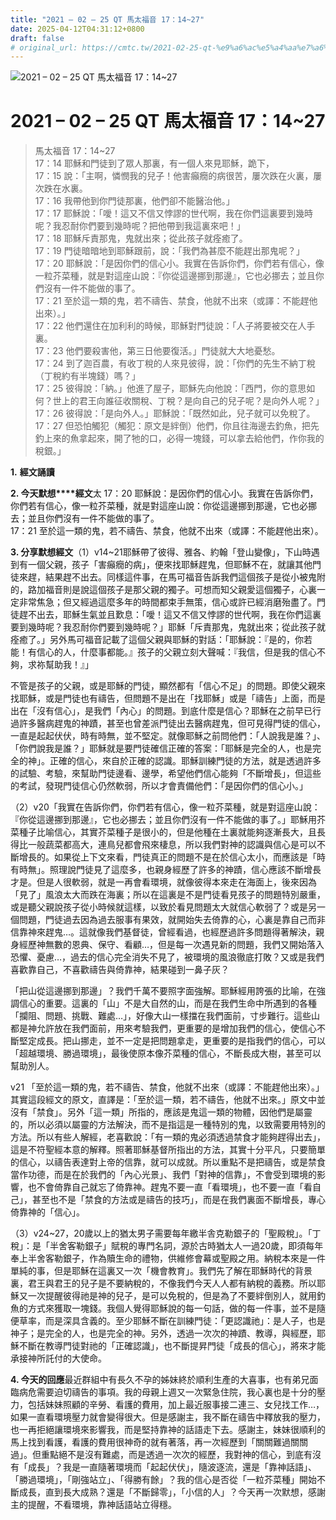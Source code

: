 ```yaml
---
title: "2021 – 02 – 25 QT 馬太福音 17：14~27"
date: 2025-04-12T04:31:12+0800
draft: false
# original_url: https://cmtc.tw/2021-02-25-qt-%e9%a6%ac%e5%a4%aa%e7%a6%8f%e9%9f%b3-17%ef%bc%9a1427
---
```


![2021 – 02 – 25 QT 馬太福音 17：14\~27](/images/qt.jpg   "2021 – 02 – 25 QT 馬太福音 17：14\~27")

# 2021 – 02 – 25 QT 馬太福音 17：14\~27

> 馬太福音 17：14\~27  
> 17：14 耶穌和門徒到了眾人那裏，有一個人來見耶穌，跪下，  
> 17：15 說：「主啊，憐憫我的兒子！他害癲癇的病很苦，屢次跌在火裏，屢次跌在水裏。  
> 17：16 我帶他到你門徒那裏，他們卻不能醫治他。」  
> 17：17 耶穌說：「噯！這又不信又悖謬的世代啊，我在你們這裏要到幾時呢？我忍耐你們要到幾時呢？把他帶到我這裏來吧！」  
> 17：18 耶穌斥責那鬼，鬼就出來；從此孩子就痊癒了。  
> 17：19 門徒暗暗地到耶穌跟前，說：「我們為甚麼不能趕出那鬼呢？」  
> 17：20 耶穌說：「是因你們的信心小。我實在告訴你們，你們若有信心，像一粒芥菜種，就是對這座山說：『你從這邊挪到那邊』，它也必挪去；並且你們沒有一件不能做的事了。  
> 17：21 至於這一類的鬼，若不禱告、禁食，他就不出來（或譯：不能趕他出來）。」  
> 17：22 他們還住在加利利的時候，耶穌對門徒說：「人子將要被交在人手裏。  
> 17：23 他們要殺害他，第三日他要復活。」門徒就大大地憂愁。  
> 17：24 到了迦百農，有收丁稅的人來見彼得，說：「你們的先生不納丁稅（丁稅約有半塊錢）嗎？」  
> 17：25 彼得說：「納。」他進了屋子，耶穌先向他說：「西門，你的意思如何？世上的君王向誰征收關稅、丁稅？是向自己的兒子呢？是向外人呢？」  
> 17：26 彼得說：「是向外人。」耶穌說：「既然如此，兒子就可以免稅了。  
> 17：27 但恐怕觸犯（觸犯：原文是絆倒）他們，你且往海邊去釣魚，把先釣上來的魚拿起來，開了牠的口，必得一塊錢，可以拿去給他們，作你我的稅銀。」

**1.** **經文誦讀**

**2. 今天默想****經文**太 17：20 耶穌說：是因你們的信心小。我實在告訴你們，你們若有信心，像一粒芥菜種，就是對這座山說：你從這邊挪到那邊，它也必挪去；並且你們沒有一件不能做的事了。  
17：21 至於這一類的鬼，若不禱告、禁食，他就不出來（或譯：不能趕他出來）。

**3. 分享默想經文**（1）v14\~21耶穌帶了彼得、雅各、約翰「登山變像」，下山時遇到有一個父親，孩子「害癲癇的病」，便來找耶穌趕鬼，但耶穌不在，就讓其他門徒來趕，結果趕不出去。同樣這件事，在馬可福音告訴我們這個孩子是從小被鬼附的，路加福音則是說這個孩子是那父親的獨子。可想而知父親愛這個獨子，心裏一定非常焦急；但又經過這麼多年的時間都束手無策，信心或許已經消磨殆盡了。門徒趕不出去，耶穌生氣並且歎息：「噯！這又不信又悖謬的世代啊，我在你們這裏要到幾時呢？我忍耐你們要到幾時呢？」耶穌「斥責那鬼，鬼就出來；從此孩子就痊癒了。」另外馬可福音記載了這個父親與耶穌的對話：「耶穌說：『是的，你若能！有信心的人，什麼事都能。』孩子的父親立刻大聲喊：『我信，但是我的信心不夠，求祢幫助我！』」

不管是孩子的父親，或是耶穌的門徒，顯然都有「信心不足」的問題。即使父親來找耶穌，或是門徒也有禱告，但問題不是出在「找耶穌」或是「禱告」上面，而是出在「沒有信心」，是我們「內心」的問題。到底什麼是信心？耶穌在之前早已行過許多醫病趕鬼的神蹟，甚至也曾差派門徒出去醫病趕鬼，但可見得門徒的信心，一直是起起伏伏，時有時無，並不堅定。就像耶穌之前問他們：「人說我是誰？」、「你們說我是誰？」耶穌就是要門徒確信正確的答案：「耶穌是完全的人，也是完全的神」。正確的信心，來自於正確的認識。耶穌訓練門徒的方法，就是透過許多的試驗、考驗，來幫助門徒邊看、邊學，希望他們信心能夠「不斷增長」，但這些的考試，發現門徒信心仍然軟弱，所以才會責備他們：「是因你們的信心小。」

（2）v20「我實在告訴你們，你們若有信心，像一粒芥菜種，就是對這座山說：『你從這邊挪到那邊』，它也必挪去；並且你們沒有一件不能做的事了。」耶穌用芥菜種子比喻信心，其實芥菜種子是很小的，但是他種在土裏就能夠逐漸長大，且長得比一般蔬菜都高大，連鳥兒都會飛來棲息，所以我們對神的認識與信心是可以不斷增長的。如果從上下文來看，門徒真正的問題不是在於信心太小，而應該是「時有時無」。照理說門徒見了這麼多，也親身經歷了許多的神蹟，信心應該不斷增長才是。但是人很軟弱，就是一再會看環境，就像彼得本來走在海面上，後來因為「見了」風浪太大而跌在海裏；所以在這裏是不是門徒看見孩子的問題特別嚴重，或是聽父親說孩子從小時候就這樣，以致於看見問題太大就信心軟弱了？或是另一個問題，門徒過去因為過去服事有果效，就開始失去倚靠的心，心裏是靠自己而非信靠神來趕鬼…。這就像我們基督徒，曾經看過，也經歷過許多問題得著解決，親身經歷神無數的恩典、保守、看顧…，但是每一次遇見新的問題，我們又開始落入恐懼、憂慮…，過去的信心完全消失不見了，被環境的風浪徹底打敗？又或是我們喜歡靠自己，不喜歡禱告與倚靠神，結果碰到一鼻子灰？

「把山從這邊挪到那邊」？我們千萬不要照字面強解。耶穌經用誇張的比喻，在強調信心的重要。這裏的「山」不是大自然的山，而是在我們生命中所遇到的各種「攔阻、問題、挑戰、難處…」，好像大山一樣擋在我們面前，寸步難行。這些山都是神允許放在我們面前，用來考驗我們，更重要的是增加我們的信心，使信心不斷堅定成長。把山挪走，並不一定是把問題拿走，更重要的是指我們的信心，可以「超越環境、勝過環境」，最後使原本像芥菜種的信心，不斷長成大樹，甚至可以幫助別人。

v21 「至於這一類的鬼，若不禱告、禁食，他就不出來（或譯：不能趕他出來）。」其實這段經文的原文，直譯是：「至於這一類，若不禱告，他就不出來。」原文中並沒有「禁食」。另外「這一類」所指的，應該是鬼這一類的物體，因他們是屬靈的，所以必須以屬靈的方法解決，而不是指這是一種特別的鬼，以致需要用特別的方法。所以有些人解經，老喜歡說：「有一類的鬼必須透過禁食才能夠趕得出去」，這是不符聖經本意的解釋。照著耶穌基督所指出的方法，其實十分平凡，只要簡單的信心，以禱告表達對上帝的信靠，就可以成就。所以重點不是把禱告，或是禁食當作功德，而是在於我們的「內心光景」、我們「對神的信靠」，不會受到環境的影響，也不會倚靠自己就忘了倚靠神。趕鬼不要一直「看環境」，也不要一直「看自己」，甚至也不是「禁食的方法或是禱告的技巧」，而是在我們裏面不斷增長，專心倚靠神的「信心」。

（3）v24\~27，20歲以上的猶太男子需要每年繳半舎克勒銀子的「聖殿稅」。「丁稅」：是「半舍客勒銀子」賦稅的專門名詞，源於古時猶太人一過20歲，即須每年奉上半舍客勒銀子，作為贖生命的禮物，供維修會幕或聖殿之用。納稅本來是一件單純的事，但是耶穌在這裏又一次「機會教育」。我們先了解在耶穌時代的背景裏，君王與君王的兒子是不要納稅的，不像我們今天人人都有納稅的義務。所以耶穌又一次提醒彼得祂是神的兒子，是可以免稅的，但是為了不要絆倒別人，就用釣魚的方式來獲取一塊錢。我個人覺得耶穌說的每一句話，做的每一件事，並不是隨便草率，而是深具含義的。至少耶穌不斷在訓練門徒：「更認識祂」：是人子，也是神子；是完全的人，也是完全的神。另外，透過一次次的神蹟、教導，與經歷，耶穌不斷在教導門徒對祂的「正確認識」，也不斷提昇門徒「成長的信心」，將來才能承接神所託付的大使命。

**4. 今天的回應**最近群組中有長久不孕的姊妹終於順利生產的大喜事，也有弟兄面臨病危需要迫切禱告的事項。我的母親上週又一次緊急住院，我心裏也是十分的壓力，包括妹妹照顧的辛勞、看護的費用，加上最近服事接二連三、女兒找工作…，如果一直看環境壓力就會變得很大。但是感謝主，我不斷在禱告中釋放我的壓力，也一再拒絕讓環境來影響我，而是堅持靠神的話語走下去。感謝主，妹妹很順利的馬上找到看護，看護的費用很神奇的就有著落，再一次經歷到「關關難過關關過」。但重點絕不是沒有難處，而是透過一次次的經歷，我對神的信心，到底有沒有「成長」？我是一直隨著環境而「起起伏伏」，隨波逐流，還是「靠神話語」、「勝過環境」，「剛強站立」、「得勝有餘」？我的信心是否從「一粒芥菜種」開始不斷成長，直到長大成熟？還是「不斷歸零」，「小信的人」？今天再一次默想，感謝主的提醒，不看環境，靠神話語站立得穩。